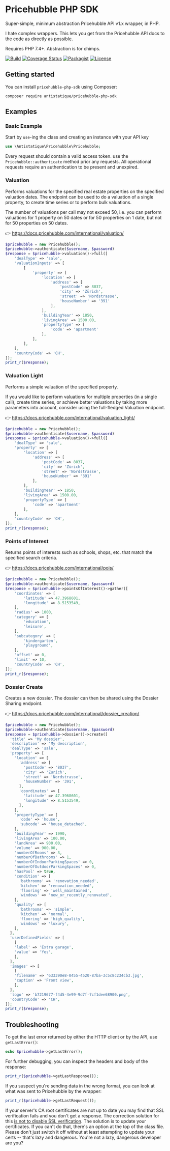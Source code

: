 Pricehubble PHP SDK
=============

Super-simple, minimum abstraction Pricehubble API v1.x wrapper, in PHP.

I hate complex wrappers. This lets you get from the Pricehubble API docs to the code as directly as possible.

Requires PHP 7.4+. Abstraction is for chimps.

[![Build](https://github.com/antistatique/pricehubble-php-sdk/actions/workflows/cs-tests.yml/badge.svg)](https://github.com/antistatique/pricehubble-php-sdk/actions/workflows/cs-tests.yml)
[![Coverage Status](https://coveralls.io/repos/github/antistatique/pricehubble-php-sdk/badge.svg)](https://coveralls.io/github/antistatique/pricehubble-php-sdk)
[![Packagist](https://img.shields.io/packagist/dt/antistatique/pricehubble-php-sdk.svg?maxAge=2592000)](https://packagist.org/packages/antistatique/pricehubble-php-sdk)
[![License](https://poser.pugx.org/antistatique/pricehubble-php-sdk/license)](https://packagist.org/packages/antistatique/pricehubble-php-sdk)

Getting started
------------

You can install `pricehubble-php-sdk` using Composer:

```
composer require antistatique/pricehubble-php-sdk
```

Examples
--------

### Basic Example

Start by `use`-ing the class and creating an instance with your API key

```php
use \Antistatique\Pricehubble\Pricehubble;
```

Every request should contain a valid access token. use the `Pricehubble::authenticate` method prior any requests.
All operational requests require an authentication to be present and unexpired.

### Valuation

Performs valuations for the specified real estate properties on the specified valuation dates. The endpoint can be used to do a valuation of a single property, to create time series or to perform bulk valuations.

The number of valuations per call may not exceed 50, i.e. you can perform valuations for 1 property on 50 dates or for 50 properties on 1 date, but not for 50 properties on 50 dates.

👉 https://docs.pricehubble.com/international/valuation/

```php
$pricehubble = new Pricehubble();
$pricehubble->authenticate($username, $password)
$response = $pricehubble->valuation()->full([
    'dealType' => 'sale',
    'valuationInputs' => [
        [
            'property' => [
                'location' => [
                    'address' => [
                        'postCode' => 8037,
                        'city' => 'Zürich',
                        'street' => 'Nordstrasse',
                        'houseNumber' => '391'
                    ],
                ],
                'buildingYear' => 1850,
                'livingArea' => 1500.00,
                'propertyType' => [
                    'code' => 'apartment'
                ],
            ],
        ],
    ],
    'countryCode' => 'CH',
]);
print_r($response);
```

### Valuation Light

Performs a simple valuation of the specified property.

If you would like to perform valuations for multiple properties (in a single call), create time series, or achieve better valuations by taking more parameters into account, consider using the full-fledged Valuation endpoint.

👉 https://docs.pricehubble.com/international/valuation_light/

```php
$pricehubble = new Pricehubble();
$pricehubble->authenticate($username, $password)
$response = $pricehubble->valuation()->full([
    'dealType' => 'sale',
    'property' => [
        'location' => [
            'address' => [
                'postCode' => 8037,
                'city' => 'Zürich',
                'street' => 'Nordstrasse',
                'houseNumber' => '391'
            ],
        ],
        'buildingYear' => 1850,
        'livingArea' => 1500.00,
        'propertyType' => [
            'code' => 'apartment'
        ],
    ],
    'countryCode' => 'CH',
]);
print_r($response);
```

### Points of Interest

Returns points of interests such as schools, shops, etc. that match the specified search criteria.

👉 https://docs.pricehubble.com/international/pois/

```php
$pricehubble = new Pricehubble();
$pricehubble->authenticate($username, $password)
$response = $pricehubble->pointsOfInterest()->gather([
    'coordinates' => [
        'latitude' => 47.3968601,
        'longitude' => 8.5153549,
    ],
    'radius' => 1000,
    'category' => [
        'education',
        'leisure',
    ],
    'subcategory' => [
        'kindergarten',
        'playground',
    ],
    'offset' => 0,
    'limit' => 10,
    'countryCode' => 'CH',
]);
print_r($response);
```

### Dossier Create

Creates a new dossier. The dossier can then be shared using the Dossier Sharing endpoint.

👉 https://docs.pricehubble.com/international/dossier_creation/

```php
$pricehubble = new Pricehubble();
$pricehubble->authenticate($username, $password)
$response = $pricehubble->dossier()->create([
  'title' => 'My dossier',
  'description' => 'My description',
  'dealType' => 'sale',
  'property' => [
    'location' => [
      'address' => [
        'postCode' => '8037',
        'city' => 'Zurich',
        'street' => 'Nordstrasse',
        'houseNumber' => '391',
      ],
      'coordinates' => [
        'latitude' => 47.3968601,
        'longitude' => 8.5153549,
      ],
    ],
    'propertyType' => [
      'code' => 'house',
      'subcode' => 'house_detached',
    ],
    'buildingYear' => 1990,
    'livingArea' => 100.00,
    'landArea' => 900.00,
    'volume' => 900.00,
    'numberOfRooms' => 3,
    'numberOfBathrooms' => 1,
    'numberOfIndoorParkingSpaces' => 0,
    'numberOfOutdoorParkingSpaces' => 0,
    'hasPool' => true,
    'condition' => [
      'bathrooms' => 'renovation_needed',
      'kitchen' => 'renovation_needed',
      'flooring' => 'well_maintained',
      'windows' => 'new_or_recently_renovated',
    ],
    'quality' => [
      'bathrooms' => 'simple',
      'kitchen' => 'normal',
      'flooring' => 'high_quality',
      'windows' => 'luxury',
    ],
  ],
  'userDefinedFields' => [
    [
    'label' => 'Extra garage',
    'value' => 'Yes',
    ],
  ],
  'images' => [
    [
    'filename' => '633390e8-0455-4520-87ba-3c5c8c234cb3.jpg',
    'caption' => 'Front view',
    ],
  ],
  'logo' => 'b7219677-f4d5-4e99-9d7f-7cf1dee68900.png',
  'countryCode' => 'CH',
]);
print_r($response);
```


Troubleshooting
---------------

To get the last error returned by either the HTTP client or by the API, use `getLastError()`:

```php
echo $pricehubble->getLastError();
```

For further debugging, you can inspect the headers and body of the response:

```php
print_r($pricehubble->getLastResponse());
```

If you suspect you're sending data in the wrong format, you can look at what was sent to Pricehubble by the wrapper:

```php
print_r($pricehubble->getLastRequest());
```

If your server's CA root certificates are not up to date you may find that SSL verification fails and you don't get a response. The correction solution for this [is not to disable SSL verification](http://snippets.webaware.com.au/howto/stop-turning-off-curlopt_ssl_verifypeer-and-fix-your-php-config/). The solution is to update your certificates. If you can't do that, there's an option at the top of the class file. Please don't just switch it off without at least attempting to update your certs -- that's lazy and dangerous. You're not a lazy, dangerous developer are you?
